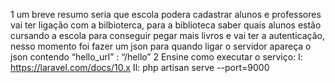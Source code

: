 1 um breve resumo seria que escola podera cadastrar alunos e professores vai ter ligação com a bilbioterca, para a biblioteca saber quais alunos estão cursando a escola para conseguir pegar mais livros e vai ter a autenticação, nesso momento foi fazer um json para quando ligar o servidor apareça o json contendo “hello_url” : “/hello”
2 Ensine como executar o serviço:
I: https://laravel.com/docs/10.x
II: php artisan serve --port=9000
